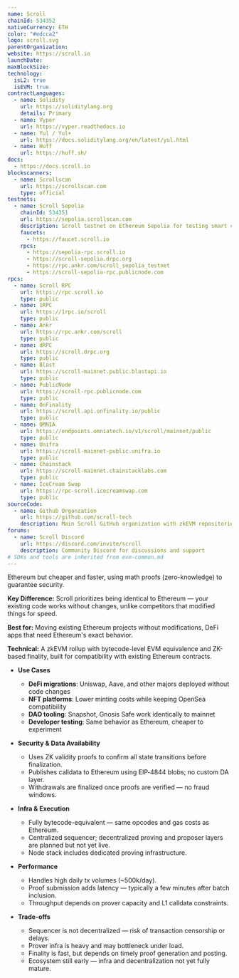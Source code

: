```yaml
---
name: Scroll
chainId: 534352
nativeCurrency: ETH
color: "#edcca2"
logo: scroll.svg
parentOrganization:
website: https://scroll.io
launchDate:
maxBlockSize:
technology:
  isL2: true
  isEVM: true
contractLanguages:
  - name: Solidity
    url: https://soliditylang.org
    details: Primary
  - name: Vyper
    url: https://vyper.readthedocs.io
  - name: Yul / Yul+
    url: https://docs.soliditylang.org/en/latest/yul.html
  - name: Huff
    url: https://huff.sh/
docs:
  - https://docs.scroll.io
blockscanners:
  - name: Scrollscan
    url: https://scrollscan.com
    type: official
testnets:
  - name: Scroll Sepolia
    chainId: 534351
    url: https://sepolia.scrollscan.com
    description: Scroll testnet on Ethereum Sepolia for testing smart contracts and dApps on the zkEVM.
    faucets:
      - https://faucet.scroll.io
    rpcs:
      - https://sepolia-rpc.scroll.io
      - https://scroll-sepolia.drpc.org
      - https://rpc.ankr.com/scroll_sepolia_testnet
      - https://scroll-sepolia-rpc.publicnode.com
rpcs:
  - name: Scroll RPC
    url: https://rpc.scroll.io
    type: public
  - name: 1RPC
    url: https://1rpc.io/scroll
    type: public
  - name: Ankr
    url: https://rpc.ankr.com/scroll
    type: public
  - name: dRPC
    url: https://scroll.drpc.org
    type: public
  - name: Blast
    url: https://scroll-mainnet.public.blastapi.io
    type: public
  - name: PublicNode
    url: https://scroll-rpc.publicnode.com
    type: public
  - name: OnFinality
    url: https://scroll.api.onfinality.io/public
    type: public
  - name: OMNIA
    url: https://endpoints.omniatech.io/v1/scroll/mainnet/public
    type: public
  - name: Unifra
    url: https://scroll-mainnet-public.unifra.io
    type: public
  - name: Chainstack
    url: https://scroll-mainnet.chainstacklabs.com
    type: public
  - name: IceCream Swap
    url: https://rpc-scroll.icecreamswap.com
    type: public
sourceCode:
  - name: Github Organzation
    url: https://github.com/scroll-tech
    description: Main Scroll GitHub organization with zkEVM repositories
forums:
  - name: Scroll Discord
    url: https://discord.com/invite/scroll
    description: Community Discord for discussions and support
# SDKs and tools are inherited from evm-common.md
---
```


Ethereum but cheaper and faster, using math proofs (zero-knowledge) to guarantee security.

**Key Difference:** Scroll prioritizes being identical to Ethereum — your existing code works without changes, unlike competitors that modified things for speed.

**Best for:** Moving existing Ethereum projects without modifications, DeFi apps that need Ethereum's exact behavior.

**Technical:** A zkEVM rollup with bytecode-level EVM equivalence and ZK-based finality, built for compatibility with existing Ethereum contracts.

- **Use Cases**
  - **DeFi migrations**: Uniswap, Aave, and other majors deployed without code changes
  - **NFT platforms**: Lower minting costs while keeping OpenSea compatibility
  - **DAO tooling**: Snapshot, Gnosis Safe work identically to mainnet
  - **Developer testing**: Same behavior as Ethereum, cheaper to experiment

- **Security & Data Availability**
  - Uses ZK validity proofs to confirm all state transitions before finalization.
  - Publishes calldata to Ethereum using EIP‑4844 blobs; no custom DA layer.
  - Withdrawals are finalized once proofs are verified — no fraud windows.

- **Infra & Execution**
  - Fully bytecode-equivalent — same opcodes and gas costs as Ethereum.
  - Centralized sequencer; decentralized proving and proposer layers are planned but not yet live.
  - Node stack includes dedicated proving infrastructure.

- **Performance**
  - Handles high daily tx volumes (~500k/day).
  - Proof submission adds latency — typically a few minutes after batch inclusion.
  - Throughput depends on prover capacity and L1 calldata constraints.

- **Trade-offs**
  - Sequencer is not decentralized — risk of transaction censorship or delays.
  - Prover infra is heavy and may bottleneck under load.
  - Finality is fast, but depends on timely proof generation and posting.
  - Ecosystem still early — infra and decentralization not yet fully mature.
